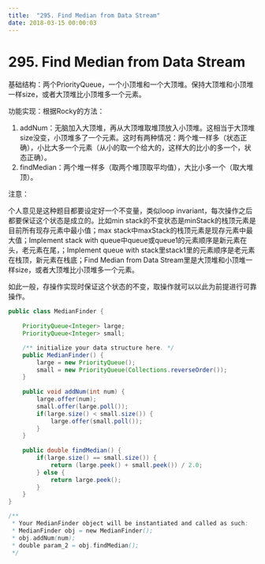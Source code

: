 ```yaml
---
title:  "295. Find Median from Data Stream"
date: 2018-03-15 00:00:03
---
```


# 295. Find Median from Data Stream

基础结构：两个PriorityQueue，一个小顶堆和一个大顶堆。保持大顶堆和小顶堆一样size，或者大顶堆比小顶堆多一个元素。

功能实现：根据Rocky的方法：

1. addNum：无脑加入大顶堆，再从大顶堆取堆顶放入小顶堆。这相当于大顶堆size没变，小顶堆多了一个元素。这时有两种情况：两个堆一样多（状态正确），小比大多一个元素（从小的取一个给大的，这样大的比小的多一个，状态正确）。
2. findMedian：两个堆一样多（取两个堆顶取平均值），大比小多一个（取大堆顶）。

注意：

个人意见是这种题目都要设定好一个不变量，类似loop invariant，每次操作之后都要保证这个状态是成立的。比如min stack的不变状态是minStack的栈顶元素是目前所有现存元素中最小值；max stack中maxStack的栈顶元素是现存元素中最大值；Implement stack with queue中queue或queue1的元素顺序是新元素在头，老元素在尾，；Implement queue with stack里stack1里的元素顺序是老元素在栈顶，新元素在栈底；Find Median from Data Stream里是大顶堆和小顶堆一样size，或者大顶堆比小顶堆多一个元素。

如此一般，存操作实现时保证这个状态的不变，取操作就可以以此为前提进行可靠操作。

```java
public class MedianFinder {
    
    PriorityQueue<Integer> large;
    PriorityQueue<Integer> small;

    /** initialize your data structure here. */
    public MedianFinder() {
        large = new PriorityQueue();
        small = new PriorityQueue(Collections.reverseOrder());
    }
    
    public void addNum(int num) {
        large.offer(num);
        small.offer(large.poll());
        if(large.size() < small.size()) {
            large.offer(small.poll());
        }
    }
    
    public double findMedian() {
        if(large.size() == small.size()) {
            return (large.peek() + small.peek()) / 2.0;
        } else {
            return large.peek();
        }
    }
}

/**
 * Your MedianFinder object will be instantiated and called as such:
 * MedianFinder obj = new MedianFinder();
 * obj.addNum(num);
 * double param_2 = obj.findMedian();
 */
```